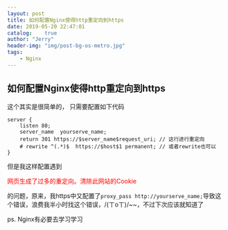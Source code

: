 ```yaml
---
layout: post
title: 如何配置Nginx使得http重定向到https
date: 2019-05-20 22:47:01
catalog:    true
author: "Jerry"
header-img: "img/post-bg-os-metro.jpg"
tags: 
    - Nginx
---
```


## 如何配置Nginx使得http重定向到https

这个其实是很简单的， 只需要配置如下代码

```
server {
    listen 80;
    server_name  yourserve_name;
    return 301 https://$server_name$request_uri; // 这行进行重定向
    # rewrite ^(.*)$  https://$host$1 permanent; // 或者rewrite也可以
}
```

但是我这样配置遇到<p style="color:red">网页生成了过多的重定向。清除此网站的Cookie</p>的问题，原来，我https中又配置了`proxy_pass http://yourserve_name;`导致这个错误，浪费我半小时找这个错误，/(ㄒoㄒ)/~~，不过下次应该就知道了


ps. Nginx有必要去学习学习



